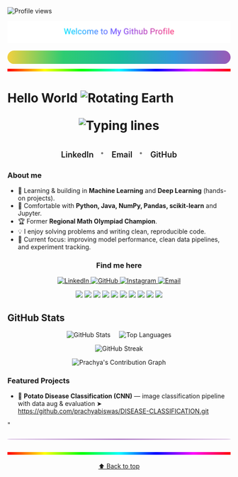 <a id="top"></a>
![Profile views](https://komarev.com/ghpvc/?username=prachyabiswas&label=Profile%20views&labelColor=4b4b4b&color=1e90ff&style=flat)

<p align="center">
  <img src="./assets/neon-title.svg" alt="Welcome to My Github Profile" width="720">
</p>
<!-- Rainbow line -->
<p align="center" style="margin:0;">
  <svg width="100%" height="6" viewBox="0 0 100 6" preserveAspectRatio="none">
    <defs>
      <linearGradient id="grad" x1="0%" y1="0%" x2="100%" y2="0%">
        <stop offset="0%"   stop-color="#F4D03F"/>
        <stop offset="25%"  stop-color="#2ECC71"/>
        <stop offset="50%"  stop-color="#1ABC9C"/>
        <stop offset="75%"  stop-color="#3498DB"/>
        <stop offset="100%" stop-color="#9B59B6"/>
      </linearGradient>
    </defs>
    <rect x="0" y="0" width="100" height="6" rx="3" ry="3" fill="url(#grad)"/>
  </svg>
</p>
<p align="center" style="margin:0;">
  <img src="assets/rainbow.gif" width="100%" height="6" alt="Rainbow line"/>
</p>

<h1>
  Hello  World
  <img src="assets/earth.gif" width="28" alt="Rotating Earth"/>
<!-- Typing lines -->
<p align="center">
  <img
    src="https://readme-typing-svg.demolab.com?font=Fira+Code&size=28&duration=2200&pause=900&color=4F8CFF&center=true&vCenter=true&repeat=true&width=820&lines=Hi+,+I+am+Prachya;ML+%26+Deep+Learning+Learner;Loves+Building+Things;Having+fun+with+coding+and+data.;Ask+me+about+anything,+I+am+happy+to+help;Thanks+for+visiting+my+profile."
    alt="Typing lines"
  />
  <!-- Social links — compact -->
<p align="center" style="margin: 6px 0 18px;">
  <a href="https://www.linkedin.com/in/prachya-biswas-06715932a/"
     style="font-size:18px; font-weight:600; margin:0 10px; text-decoration:none;">
    LinkedIn
  </a>
  <span style="opacity:.6">·</span>
  <a href="mailto:prachya.biswas@g.bracu.ac.bd"
     style="font-size:18px; font-weight:600; margin:0 10px; text-decoration:none;">
    Email
  </a>
  <span style="opacity:.6">·</span>
  <a href="https://github.com/prachyabiswas"
     style="font-size:18px; font-weight:600; margin:0 10px; text-decoration:none;">
    GitHub
  </a>
</p>

### About me
- 🔭 Learning & building in **Machine Learning** and **Deep Learning** (hands-on projects).
- 🧰 Comfortable with **Python, Java, NumPy, Pandas, scikit-learn** and Jupyter.
- 🏆 Former **Regional Math Olympiad Champion**.
- 💡 I enjoy solving problems and writing clean, reproducible code.
- 🎯 Current focus: improving model performance, clean data pipelines, and experiment tracking.

### <p align="center">Find me here</p>

<p align="center">

  <a href="https://www.linkedin.com/in/prachya-biswas-06715932a/" rel="noopener noreferrer">
    <img src="https://img.shields.io/badge/LinkedIn-0A66C2?style=for-the-badge&logo=linkedin&logoColor=white" alt="LinkedIn"/>
  </a>
  <a href="https://github.com/prachyabiswas" rel="noopener noreferrer">
    <img src="https://img.shields.io/badge/GitHub-181717?style=for-the-badge&logo=github&logoColor=white" alt="GitHub"/>
  </a>
  <a href="https://www.instagram.com/beloved_prachya/" rel="noopener noreferrer">
    <img src="https://img.shields.io/badge/Instagram-E4405F?style=for-the-badge&logo=instagram&logoColor=white" alt="Instagram"/>
  </a>
  <a href="mailto:prachya.biswas@g.bracu.ac.bd">
    <img src="https://img.shields.io/badge/Email-D14836?style=for-the-badge&logo=gmail&logoColor=white" alt="Email"/>
  </a>
</p>


<p align="center">
  <a href="https://www.python.org/"><img src="https://img.shields.io/badge/Python-0A0A0A?logo=python&logoColor=FFD343&style=for-the-badge" /></a>
  <a href="https://openjdk.org/"><img src="https://img.shields.io/badge/Java-0A0A0A?logo=openjdk&logoColor=F89820&style=for-the-badge" /></a>
  <a href="https://numpy.org/"><img src="https://img.shields.io/badge/NumPy-0A0A0A?logo=numpy&logoColor=4DABCF&style=for-the-badge" /></a>
  <a href="https://pandas.pydata.org/"><img src="https://img.shields.io/badge/Pandas-0A0A0A?logo=pandas&logoColor=130754&style=for-the-badge" /></a>
  <a href="https://scikit-learn.org/"><img src="https://img.shields.io/badge/scikit--learn-0A0A0A?logo=scikitlearn&logoColor=F89939&style=for-the-badge" /></a>
  <a href="https://www.tensorflow.org/"><img src="https://img.shields.io/badge/TensorFlow-0A0A0A?logo=tensorflow&logoColor=FF6F00&style=for-the-badge" /></a>
  <a href="https://pytorch.org/"><img src="https://img.shields.io/badge/PyTorch-0A0A0A?logo=pytorch&logoColor=EE4C2C&style=for-the-badge" /></a>
  <a href="https://jupyter.org/"><img src="https://img.shields.io/badge/Jupyter-0A0A0A?logo=jupyter&logoColor=F37626&style=for-the-badge" /></a>
  <a href="https://git-scm.com/"><img src="https://img.shields.io/badge/Git-0A0A0A?logo=git&logoColor=F05032&style=for-the-badge" /></a>
  <a href="https://code.visualstudio.com/"><img src="https://img.shields.io/badge/VS%20Code-0A0A0A?logo=visualstudiocode&logoColor=007ACC&style=for-the-badge" /></a>
</p>
<h2>GitHub Stats</h2>
<!-- Stats + Top Langs side-by-side -->
<div align="center">
  <img
    src="https://github-readme-stats-sigma-five.vercel.app/api?username=prachyabiswas&show_icons=true&hide_border=true&bg_color=0D1117&title_color=8AA7FF&text_color=C9D1D9&icon_color=6E84D5&ring_color=6E84D5&border_radius=12&v=3"
    height="170"
    alt="GitHub Stats"
  />
  &nbsp;&nbsp;&nbsp;
  <img
    src="https://github-readme-stats-sigma-five.vercel.app/api/top-langs/?username=prachyabiswas&layout=compact&langs_count=8&hide_border=true&bg_color=0D1117&title_color=8AA7FF&text_color=C9D1D9&card_width=420&border_radius=12&v=3"
    height="170"
    alt="Top Languages"
  />
</div>

<!-- Streak (unchanged) -->
<p align="center">
  <img
    src="https://streak-stats.demolab.com?user=prachyabiswas&hide_border=true&background=0D1117&ring=0A3D91&fire=0A3D91&currStreakNum=8AA7FF&currStreakLabel=8AA7FF&sideNums=8AA7FF&sideLabels=8AA7FF&dates=94A3B8&stroke=0A3D91&border_radius=12&v=4"
    height="170"
    alt="GitHub Streak"
  />
</p>

<!-- Contribution Graph -->
<p align="center">
  <img 
    src="https://github-readme-activity-graph.vercel.app/graph?username=prachyabiswas&bg_color=0d1117&color=f92672&line=bf5fff&point=444444&area=true&area_color=ff79c6&hide_border=true"
    alt="Prachya's Contribution Graph" />
</p>


### Featured Projects
- 🥔 **Potato Disease Classification (CNN)** — image classification pipeline with data aug & evaluation
  ➤ https://github.com/prachyabiswas/DISEASE-CLASSIFICATION.git

"

<p align="center">
  <img src="./assets/purple-line.svg" width="100%" height="8" alt="purple separator"/>
</p>
</p>
<p align="center" style="margin:0;">
  <img src="assets/rainbow.gif" width="100%" height="6" alt="Rainbow line"/>
</p>
<p align="center">
  <a href="#top">⬆️ Back to top</a>
</p>




